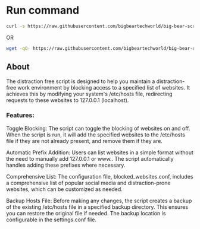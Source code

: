 # Run command

```bash
curl -s https://raw.githubusercontent.com/bigbeartechworld/big-bear-scripts/master/toggle-website-blocking/run.sh | sudo bash
```

OR

```bash
wget -qO- https://raw.githubusercontent.com/bigbeartechworld/big-bear-scripts/master/toggle-website-blocking/run.sh | sudo bash
```

## About

The distraction free script is designed to help you maintain a distraction-free work environment by blocking access to a specified list of websites. It achieves this by modifying your system's /etc/hosts file, redirecting requests to these websites to 127.0.0.1 (localhost).

### Features:

Toggle Blocking: The script can toggle the blocking of websites on and off. When the script is run, it will add the specified websites to the /etc/hosts file if they are not already present, and remove them if they are.

Automatic Prefix Addition: Users can list websites in a simple format without the need to manually add 127.0.0.1 or www.. The script automatically handles adding these prefixes where necessary.

Comprehensive List: The configuration file, blocked_websites.conf, includes a comprehensive list of popular social media and distraction-prone websites, which can be customized as needed.

Backup Hosts File: Before making any changes, the script creates a backup of the existing /etc/hosts file in a specified backup directory. This ensures you can restore the original file if needed. The backup location is configurable in the settings.conf file.
